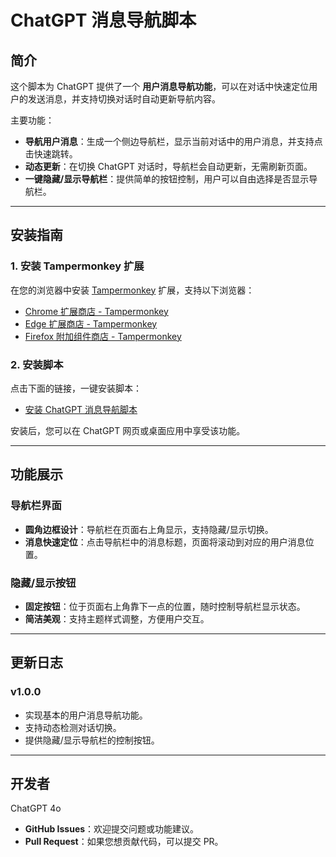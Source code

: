 # ChatGPT 消息导航脚本

## 简介

这个脚本为 ChatGPT 提供了一个 **用户消息导航功能**，可以在对话中快速定位用户的发送消息，并支持切换对话时自动更新导航内容。

主要功能：
- **导航用户消息**：生成一个侧边导航栏，显示当前对话中的用户消息，并支持点击快速跳转。
- **动态更新**：在切换 ChatGPT 对话时，导航栏会自动更新，无需刷新页面。
- **一键隐藏/显示导航栏**：提供简单的按钮控制，用户可以自由选择是否显示导航栏。

---

## 安装指南

### 1. 安装 Tampermonkey 扩展
在您的浏览器中安装 [Tampermonkey](https://www.tampermonkey.net/) 扩展，支持以下浏览器：

- [Chrome 扩展商店 - Tampermonkey](https://chrome.google.com/webstore/detail/dhdgffkkebhmkfjojejmpbldmpobfkfo)
- [Edge 扩展商店 - Tampermonkey](https://microsoftedge.microsoft.com/addons/detail/tampermonkey/dhdgffkkebhmkfjojejmpbldmpobfkfo)
- [Firefox 附加组件商店 - Tampermonkey](https://addons.mozilla.org/firefox/addon/tampermonkey/)

### 2. 安装脚本
点击下面的链接，一键安装脚本：

- [安装 ChatGPT 消息导航脚本](https://example.com/chatgpt-navigation.user.js)

安装后，您可以在 ChatGPT 网页或桌面应用中享受该功能。

---

## 功能展示

### 导航栏界面
- **圆角边框设计**：导航栏在页面右上角显示，支持隐藏/显示切换。
- **消息快速定位**：点击导航栏中的消息标题，页面将滚动到对应的用户消息位置。

### 隐藏/显示按钮
- **固定按钮**：位于页面右上角靠下一点的位置，随时控制导航栏显示状态。
- **简洁美观**：支持主题样式调整，方便用户交互。

---

## 更新日志

### v1.0.0
- 实现基本的用户消息导航功能。
- 支持动态检测对话切换。
- 提供隐藏/显示导航栏的控制按钮。

---

## 开发者

ChatGPT 4o

- **GitHub Issues**：欢迎提交问题或功能建议。
- **Pull Request**：如果您想贡献代码，可以提交 PR。


